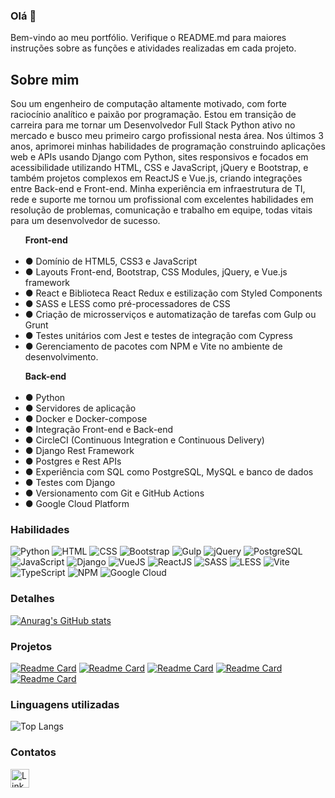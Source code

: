 ### Olá 👋

Bem-vindo ao meu portfólio. Verifique o README.md para maiores instruções sobre as funções e atividades realizadas em cada projeto.

## Sobre mim

Sou um engenheiro de computação altamente motivado, com forte raciocínio analítico e paixão por programação. Estou em transição de carreira para me tornar um Desenvolvedor Full Stack Python ativo no mercado e busco meu primeiro cargo profissional nesta área. Nos últimos 3 anos, aprimorei minhas habilidades de programação construindo aplicações web e APIs usando Django com Python, sites responsivos e focados em acessibilidade utilizando HTML, CSS e JavaScript, jQuery e Bootstrap, e também projetos complexos em ReactJS e Vue.js, criando integrações entre Back-end e Front-end. Minha experiência em infraestrutura de TI, rede e suporte me tornou um profissional com excelentes habilidades em resolução de problemas, comunicação e trabalho em equipe, todas vitais para um desenvolvedor de sucesso.

<ul>
  <strong>Front-end</strong><br>
  <br>
  <li>● Domínio de HTML5, CSS3 e JavaScript</li>
  <li>● Layouts Front-end, Bootstrap, CSS Modules, jQuery, e Vue.js framework</li>
  <li>● React e Biblioteca React Redux e estilização com Styled Components</li>
  <li>● SASS e LESS como pré-processadores de CSS</li>
  <li>● Criação de microsserviços e automatização de tarefas com Gulp ou Grunt</li>
  <li>● Testes unitários com Jest e testes de integração com Cypress</li>
  <li>● Gerenciamento de pacotes com NPM e Vite no ambiente de desenvolvimento.</li>
</ul>

<ul>
  <strong>Back-end</strong><br>
  <br>
  <li>● Python</li>
  <li>● Servidores de aplicação</li>
  <li>● Docker e Docker-compose</li>
  <li>● Integração Front-end e Back-end</li>
  <li>● CircleCI (Continuous Integration e Continuous Delivery)</li>
  <li>● Django Rest Framework</li>
  <li>● Postgres e Rest APIs</li>
  <li>● Experiência com SQL como PostgreSQL, MySQL e banco de dados</li>
  <li>● Testes com Django</li>
  <li>● Versionamento com Git e GitHub Actions</li>
  <li>● Google Cloud Platform</li>
</ul>

### Habilidades

![Python](https://img.shields.io/badge/python-grey?style=for-the-badge&logo=python)
![HTML](https://img.shields.io/badge/html-white?style=for-the-badge&logo=html5)
![CSS](https://img.shields.io/badge/css-red?style=for-the-badge&logo=css3)
![Bootstrap](https://img.shields.io/badge/bootstrap-green?style=for-the-badge&logo=bootstrap)
![Gulp](https://img.shields.io/badge/gulp-black?style=for-the-badge&logo=gulp)
![jQuery](https://img.shields.io/badge/jquery-blue?style=for-the-badge&logo=jquery)
![PostgreSQL](https://img.shields.io/badge/postgresql-purple?style=for-the-badge&logo=postgresql)
![JavaScript](https://img.shields.io/badge/javascript-orange?style=for-the-badge&logo=javascript)
![Django](https://img.shields.io/badge/django-grey?style=for-the-badge&logo=django)
![VueJS](https://img.shields.io/badge/vuejs-pink?style=for-the-badge&logo=vue.js)
![ReactJS](https://img.shields.io/badge/reactjs-darkred?style=for-the-badge&logo=react)
![SASS](https://img.shields.io/badge/sass-darkgrey?style=for-the-badge&logo=sass)
![LESS](https://img.shields.io/badge/less-darkgreen?style=for-the-badge&logo=less)
![Vite](https://img.shields.io/badge/vite-yellow?style=for-the-badge&logo=vite)
![TypeScript](https://img.shields.io/badge/typescript-white?style=for-the-badge&logo=typescript)
![NPM](https://img.shields.io/badge/npm-red?style=for-the-badge&logo=npm)
![Google Cloud](https://img.shields.io/badge/googlecloud-dark?style=for-the-badge&logo=googlecloud)

### Detalhes

[![Anurag's GitHub stats](https://github-readme-stats.vercel.app/api?username=guicamargo19&show_icons=true&theme=dark)](https://github.com/guicamargo19)

### Projetos

[![Readme Card](https://github-readme-stats.vercel.app/api/pin/?username=guicamargo19&repo=calculadora_vue&theme=light)](https://github.com/guicamargo19/calculadora_vue.git)
[![Readme Card](https://github-readme-stats.vercel.app/api/pin/?username=guicamargo19&repo=imc_react&theme=dark)](https://github.com/guicamargo19/imc_react.git)
[![Readme Card](https://github-readme-stats.vercel.app/api/pin/?username=guicamargo19&repo=agenda&theme=dark)](https://github.com/guicamargo19/agenda.git)
[![Readme Card](https://github-readme-stats.vercel.app/api/pin/?username=guicamargo19&repo=blog&theme=light)](https://github.com/guicamargo19/blog.git)
[![Readme Card](https://github-readme-stats.vercel.app/api/pin/?username=guicamargo19&repo=efood&theme=light)](https://github.com/guicamargo19/efood.git)

### Linguagens utilizadas

![Top Langs](https://github-readme-stats.vercel.app/api/top-langs/?username=guicamargo19&layout=compact)

### Contatos

[<img src='https://img.shields.io/badge/LinkedIn-007785?style=for-the-badge&logo=linkedin&logoColor=white' alt='Linkedin' height='30'>](https://www.linkedin.com/in/guilherme-ferreira-camargo/)

